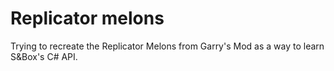 # Replicator melons

Trying to recreate the Replicator Melons from Garry's Mod as a way to learn S&Box's C# API.